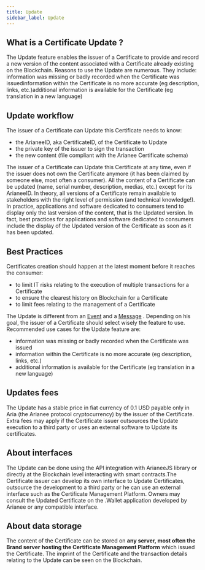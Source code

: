 ```yaml
---
title: Update
sidebar_label: Update 
---
```


## What is a Certificate Update ?

The Update feature enables the issuer of a Certificate to provide and record a new version of the content associated with a Certificate already existing on the Blockchain. 
Reasons to use the Update are numerous. They include: information was missing or badly recorded when the Certificate was issuedinformation within the Certificate is no more accurate (eg description, links, etc.)additional information is available for the Certificate (eg translation in a new language)

## Update workflow

The issuer of a Certificate can Update this Certificate needs to know:

- the ArianeeID, aka CertificateID, of the Certificate to Update
- the private key of the issuer to sign the transaction
- the new content (file compliant with the Arianee Certificate schema) 

The issuer of a Certificate can Update this Certificate at any time, even if the issuer does not own the Certificate anymore (it has been claimed by someone else, most often a consumer).
All the content of a Certificate can be updated (name, serial number, description, medias, etc.) except for its ArianeeID.
In theory, all versions of a Certificate remain available to stakeholders with the right level of permission (and technical knowledge!). 
In practice, applications and software dedicated to consumers tend to display only the last version of the content, that is the Updated version. In fact, best practices for applications and software dedicated to consumers include the display of the Updated version of the Certificate as soon as it has been updated.

## Best Practices

Certificates creation should happen at the latest moment before it reaches the consumer: 

- to limit IT risks relating to the execution of multiple transactions for a Certificate
- to ensure the clearest history on Blockchain for a Certificate
- to limit fees relating to the management of a Certificate

The Update is different from an [Event](../docs/arianee-event) and a [Message](../docs/arianee-message) . Depending on his goal, the issuer of a Certificate should select wisely the feature to use. Recommended use cases for the Update feature are:

- information was missing or badly recorded when the Certificate was issued
- information within the Certificate is no more accurate (eg description, links, etc.)
- additional information is available for the Certificate (eg translation in a new language)

## Updates fees

The Update has a stable price in fiat currency of 0.1 USD payable only in Aria (the Arianee protocol cryptocurrency) by the issuer of the Certificate.
Extra fees may apply if the Certificate issuer outsources the Update execution to a third party or uses an external software to Update its certificates.

## About interfaces

The Update can be done using the API integration with ArianeeJS library or directly at the Blockchain level interacting with smart contracts.The Certificate issuer can develop its own interface to Update Certificates, outsource the development to a third party or he can use an external interface such as the Certificate Management Platform.
Owners may consult the Updated Certificate on the .Wallet application developed by Arianee or any compatible interface.

## About data storage

The content of the Certificate can be stored on **any server, most often the Brand server** **hosting the Certificate Management Platform** which issued the Certificate. The imprint of the Certificate and the transaction details relating to the Update can be seen on the Blockchain. 

